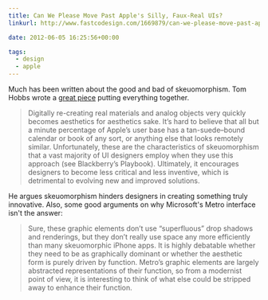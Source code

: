 ```yaml
---
title: Can We Please Move Past Apple's Silly, Faux-Real UIs?
linkurl: http://www.fastcodesign.com/1669879/can-we-please-move-past-apples-silly-faux-real-uis

date: 2012-06-05 16:25:56+00:00

tags:
  - design
  - apple
---
```


Much has been written about the good and bad of skeuomorphism. Tom Hobbs wrote a [great piece](http://www.fastcodesign.com/1669879/can-we-please-move-past-apples-silly-faux-real-uis) putting everything together.

> Digitally re-creating real materials and analog objects very quickly becomes aesthetics for aesthetics sake. It’s hard to believe that all but a minute percentage of Apple’s user base has a tan-suede–bound calendar or book of any sort, or anything else that looks remotely similar. Unfortunately, these are the characteristics of skeuomorphism that a vast majority of UI designers employ when they use this approach (see Blackberry’s Playbook). Ultimately, it encourages designers to become less critical and less inventive, which is detrimental to evolving new and improved solutions.

He argues skeuomorphism hinders designers in creating something truly innovative. Also, some good arguments on why Microsoft's Metro interface isn't the answer:

> Sure, these graphic elements don’t use “superfluous” drop shadows and renderings, but they don’t really use space any more efficiently than many skeuomorphic iPhone apps. It is highly debatable whether they need to be as graphically dominant or whether the aesthetic form is purely driven by function. Metro’s graphic elements are largely abstracted representations of their function, so from a modernist point of view, it is interesting to think of what else could be stripped away to enhance their function.
